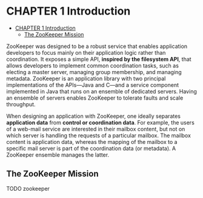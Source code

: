 # CHAPTER 1 Introduction

- [CHAPTER 1 Introduction](#chapter-1-introduction)
  - [The ZooKeeper Mission](#the-zookeeper-mission)

ZooKeeper was designed to be a robust service that enables application developers to focus mainly on their application logic rather than coordination. It exposes a simple API, **inspired by the filesystem API**, that allows developers to implement common coordination tasks, such as electing a master server, managing group membership, and managing metadata. ZooKeeper is an application library with two principal implementations of the APIs—Java and C—and a service component implemented in Java that runs on an ensemble of dedicated servers. Having an ensemble of servers enables ZooKeeper to tolerate faults and scale throughput.

When designing an application with ZooKeeper, one ideally separates **application data** from **control or coordination data**. For example, the users of a web-mail service are interested in their mailbox content, but not on which server is handling the requests of a particular mailbox. The mailbox content is application data, whereas the mapping of the mailbox to a specific mail server is part of the coordination data (or metadata). A ZooKeeper ensemble manages the latter.

## The ZooKeeper Mission












TODO zookeeper